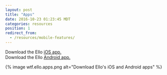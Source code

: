 ```yaml
---
layout: post
title: "Apps"
date: 2016-10-23 01:23:45 MDT
categories: resources
position: 1
redirect_from:
  - /resources/mobile-features/
---
```


Download the Ello [iOS app.](https://itunes.apple.com/app/apple-store/id953614327?mt=8)    
Download the Ello [Android app.](https://play.google.com/store/apps/details?id=co.ello.ElloApp)

{% image wtf.ello.apps.png alt="Download Ello's iOS and Android apps" %}
